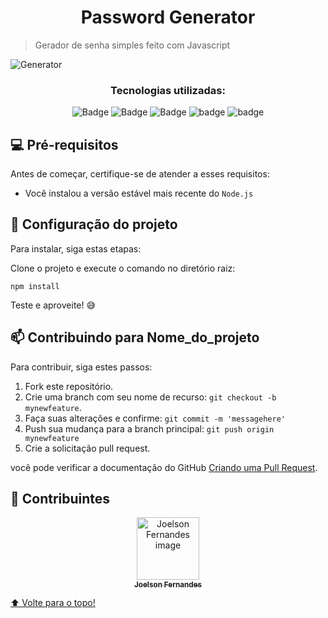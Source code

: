 <h1 align="center">Password Generator</h1>

>  Gerador de senha simples feito com Javascript

![Generator](https://user-images.githubusercontent.com/81213149/176713575-e6d10286-64ef-4193-8715-cbb337785b97.png)

<div align="center">
 <h3 align="center">Tecnologias utilizadas:</h3>
 
 [Badges]: <> ( Você pode procurar por badges aqui: https://github.com/alexandresanlim/Badges4-README.md-Profile )
 
![Badge](https://img.shields.io/badge/HTML5-E34F26?style=for-the-badge&logo=html5&logoColor=white)
![Badge](https://img.shields.io/badge/CSS3-1572B6?style=for-the-badge&logo=css3&logoColor=white)
![Badge](https://img.shields.io/badge/JavaScript-323330?style=for-the-badge&logo=javascript&logoColor=F7DF1E)
![badge](https://img.shields.io/badge/Node.js-339933?style=for-the-badge&logo=nodedotjs&logoColor=white)
![badge](https://img.shields.io/badge/npm-CB3837?style=for-the-badge&logo=npm&logoColor=white)

</div>

## 💻 Pré-requisitos

Antes de começar, certifique-se de atender a esses requisitos:

* Você instalou a versão estável mais recente do `Node.js` 

## 🚀 Configuração do projeto

Para instalar, siga estas etapas:

Clone o projeto e execute o comando no diretório raiz:
```
npm install
```

Teste e aproveite! 😅

## 📫 Contribuindo para Nome_do_projeto

Para contribuir, siga estes passos:

1. Fork este repositório.
2. Crie uma branch com seu nome de recurso: `git checkout -b mynewfeature`.
3. Faça suas alterações e confirme: `git commit -m 'messagehere'`
4. Push sua mudança para a branch principal: `git push origin mynewfeature`
5. Crie a solicitação pull request.

você pode verificar a documentação do GitHub [Criando uma Pull Request](https://help.github.com/en/github/collaborating-with-issues-and-pull-requests/creating-a-pull-request).

## 🤝 Contribuintes

<div align="center" >
  <a href="https://github.com/Joelson-Fernandes">
    <img src="https://avatars.githubusercontent.com/u/81213149?s=96&v=4" width="100px;" alt="Joelson Fernandes image"/><br>
    <sub>
      <b>Joelson Fernandes</b>
    </sub>
  </a>
</div>


[⬆ Volte para o topo!](#password-generator)<br>